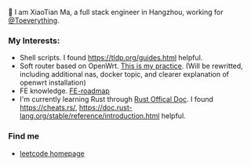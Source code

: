 👋 I am XiaoTian Ma, a full stack engineer in Hangzhou, working for [@Toeverything](https://github.com/toeverything).

### My Interests:

- Shell scripts. I found https://tldp.org/guides.html helpful. 
- Soft router based on OpenWrt. [This is my practice](https://github.com/405028157/Notebook/blob/main/notes/openwrt.md). (Will be rewritted, including additional nas, docker topic, and clearer explanation of openwrt installation)
- FE knowledge. [FE-roadmap](https://github.com/thorseraq/FE-roadmap)
- I'm currently learning Rust through [Rust Offical Doc](https://doc.rust-lang.org/book/title-page.html). I found https://cheats.rs/, https://doc.rust-lang.org/stable/reference/introduction.html helpful.

### Find me

- [leetcode homepage](https://leetcode.cn/u/x1a0t/.)


<!--
**405028157/405028157** is a ✨ _special_ ✨ repository because its `README.md` (this file) appears on your GitHub profile.

Here are some ideas to get you started:

- 🔭 I’m currently working on ...
- 🌱 I’m currently learning ...
- 👯 I’m looking to collaborate on ...
- 🤔 I’m looking for help with ...
- 💬 Ask me about ...
- 📫 How to reach me: ...
- 😄 Pronouns: ...
- ⚡ Fun fact: ...
-->
